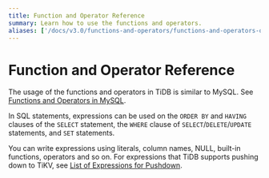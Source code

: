 ```yaml
---
title: Function and Operator Reference
summary: Learn how to use the functions and operators.
aliases: ['/docs/v3.0/functions-and-operators/functions-and-operators-overview/','/docs/v3.0/reference/sql/functions-and-operators/reference/','/docs/sql/functions-and-operators-reference/']
---
```


# Function and Operator Reference

The usage of the functions and operators in TiDB is similar to MySQL. See [Functions and Operators in MySQL](https://dev.mysql.com/doc/refman/5.7/en/functions.html).

In SQL statements, expressions can be used on the `ORDER BY` and `HAVING` clauses of the `SELECT` statement, the `WHERE` clause of `SELECT`/`DELETE`/`UPDATE` statements, and `SET` statements.

You can write expressions using literals, column names, NULL, built-in functions, operators and so on. For expressions that TiDB supports pushing down to TiKV, see [List of Expressions for Pushdown](/functions-and-operators/expressions-pushed-down.md).
